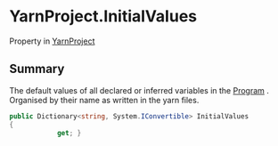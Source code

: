 # YarnProject.InitialValues

Property in [YarnProject](/docs/api/csharp/yarn.unity.yarnproject.md)

## Summary


The default values of all declared or inferred variables in the  <a href="yarn.unity.yarnproject.program.md">Program</a> . Organised by their name as written in the yarn
files.


```csharp
public Dictionary<string, System.IConvertible> InitialValues
{
            get; }
```

